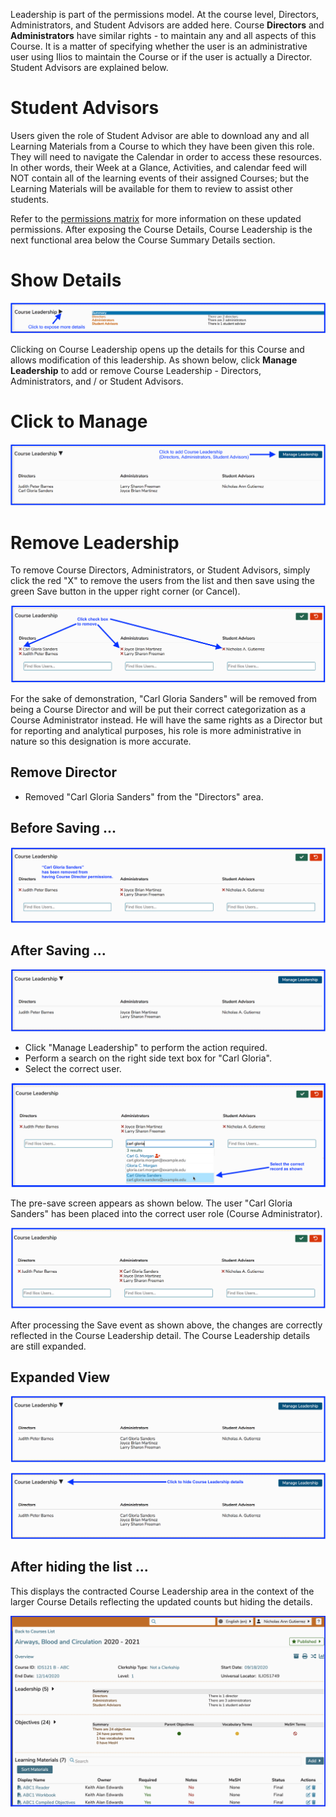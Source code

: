 Leadership is part of the permissions model. At the course level, Directors, Administrators, and Student Advisors are added here. Course **Directors** and **Administrators**  have similar rights - to maintain any and all aspects of this Course. It is a matter of specifying whether the user is an administrative user using Ilios to maintain the Course or if the user is actually a Director. Student Advisors are explained below.

# Student Advisors

Users given the role of Student Advisor are able to download any and all Learning Materials from a Course to which they have been given this role. They will need to navigate the Calendar in order to access these resources. In other words, their Week at a Glance, Activities, and calendar feed will NOT contain all of the learning events of their assigned Courses; but the Learning Materials will be available for them to review to assist other students.

Refer to the [permissions matrix](https://www.dropbox.com/s/431sdj2bfoi3v1f/Ilios%20New%20Default%20Permissions%20Matrix.pdf?dl=0) for more information on these updated permissions. After exposing the Course Details, Course Leadership is the next functional area below the Course Summary Details section.

# Show Details

![show details](../../images/course_leadership/crs_ldrshp1.png)

Clicking on Course Leadership opens up the details for this Course and allows modification of this leadership. As shown below, click **Manage Leadership** to add or remove Course Leadership - Directors, Administrators, and / or Student Advisors.

# Click to Manage

![click to manage](../../images/course_leadership/crs_ldrshp2.png)

# Remove Leadership

To remove Course Directors, Administrators, or Student Advisors, simply click the red "X" to remove the users from the list and then save using the green Save button in the upper right corner (or Cancel).

![click to remove](../../images/course_leadership/crs_ldrshp3.png)

For the sake of demonstration, "Carl Gloria Sanders" will be removed from being a Course Director and will be put their correct categorization as a Course Administrator instead. He will have the same rights as a Director but for reporting and analytical purposes, his role is more administrative in nature so this designation is more accurate.

## Remove Director

* Removed "Carl Gloria Sanders" from the "Directors" area.

## Before Saving ...

![before saving](../../images/course_leadership/crs_ldrshp4.png)

## After Saving ...

![after saving](../../images/course_leadership/crs_ldrshp5.png)

* Click "Manage Leadership" to perform the action required.
* Perform a search on the right side text box for "Carl Gloria".
* Select the correct user.

![select user](../../images/course_leadership/crs_ldrshp6.png)

The pre-save screen appears as shown below. The user "Carl Gloria Sanders" has been placed into the correct user role (Course Administrator).

![user added](../../images/course_leadership/crs_ldrshp7.png)

After processing the Save event as shown above, the changes are correctly reflected in the Course Leadership detail. The Course Leadership details are still expanded.

## Expanded View

![expanded view](../../images/course_leadership/crs_ldrshp8.png)

![click to hide details](../../images/course_leadership/crs_ldrshp9.png)

## After hiding the list ...

This displays the contracted Course Leadership area in the context of the larger Course Details reflecting the updated counts but hiding the details.

![list now hidden](../../images/course_leadership/list_now_hidden.png)
